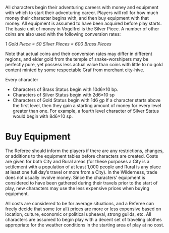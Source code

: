 All characters begin their adventuring careers with money and equipment with which to start their adventuring career. Players will roll for how much money their character begins with, and then buy equipment with that money. All equipment is assumed to have been acquired before play starts. The basic unit of money in Vogelfrei is the Silver Piece. A number of other coins are also used with the following conversion rates:

*1 Gold Piece = 50 Silver Pieces = 600 Brass Pieces*

Note that actual coins and their conversion rates may differ in different regions, and elder gold from the temple of snake-worshipers may be perfectly pure, yet possess less actual value than coins with little to no gold content minted by some respectable Graf from merchant city-hive.

Every character 
* Characters of Brass Status begin with 10d6×10 bp.
* Characters of Silver Status begin with 2d6×10 sp
* Characters of Gold Status begin with 1d6 gp
If a character starts above the first level, then they gain a starting amount of money for every level greater than one. For example, a fourth level character of Silver Status would begin with 8d6×10 sp.
# Buy Equipment
The Referee should inform the players if there are any restrictions, changes, or additions to the equipment tables before characters are created. Costs are given for both City and Rural areas (for these purposes a City is a settlement with a population of at least 1,000 people and Rural is any place at least one full day’s travel or more from a City). In the Wilderness, trade does not usually involve money. Since the characters’ equipment is considered to have been gathered during their travels prior to the start of play, new characters may use the less expensive prices when buying equipment.

All costs are considered to be for average situations, and a Referee can freely decide that some (or all) prices are more or less expensive based on location, culture, economic or political upheaval, strong guilds, etc. All characters are assumed to begin play with a decent set of traveling clothes appropriate for the weather conditions in the starting area of play at no cost.